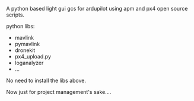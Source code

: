A python based light gui gcs for ardupilot using apm and px4 open source scripts.

python libs:
- mavlink
- pymavlink
- dronekit
- px4_upload.py
- loganalyzer
- ...

No need to install the libs above.

Now just for project management's sake....
